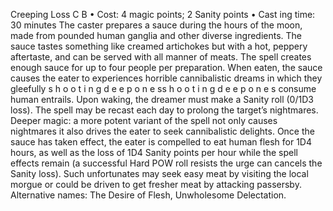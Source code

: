 Creeping Loss C B
• Cost:  4 magic points; 2 Sanity points
•
 Cast
ing time: 30 minutes
The caster prepares a sauce during the hours of the moon, 
made from pounded human ganglia and other diverse ingredients. The sauce tastes something like creamed 
artichokes but with a hot, peppery aftertaste, and can be 
served with all manner of meats. The spell creates enough 
sauce for up to four people per preparation.
When eaten, the sauce causes the eater to experiences 
horrible cannibalistic dreams in which they gleefully 
s 
h 
o 
o 
t 
i 
n 
g 
d 
e e 
p 
o 
n 
e 
ss 
h 
o 
o 
t 
i 
n 
g 
d 
e e 
p 
o 
n 
e 
s
consume human entrails. Upon waking, the dreamer must 
make a Sanity roll (0/1D3 loss). The spell may be recast 
each day to prolong the target’s nightmares.
Deeper magic: a more potent variant of the spell not 
only causes nightmares it also drives the eater to seek 
cannibalistic delights. Once the sauce has taken effect, the 
eater is compelled to eat human flesh for 1D4 hours, as 
well as the loss of 1D4 Sanity points per hour while the 
spell effects remain (a successful Hard POW roll resists 
the urge can cancels the Sanity loss). Such unfortunates 
may seek easy meat by visiting the local morgue or could be driven to get fresher meat by attacking passersby.
Alternative names: The Desire of Flesh, Unwholesome 
Delectation.

